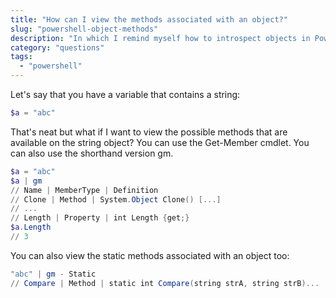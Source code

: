 ```yaml
---
title: "How can I view the methods associated with an object?"
slug: "powershell-object-methods"
description: "In which I remind myself how to introspect objects in Powershell"
category: "questions"
tags:
  - "powershell"
---
```


Let's say that you have a variable that contains a string:

```powershell
$a = "abc"
```

That's neat but what if I want to view the possible methods that are available on the string object? You can use the Get-Member cmdlet. You can also use the shorthand version gm.

```powershell
$a = "abc"
$a | gm
// Name | MemberType | Definition
// Clone | Method | System.Object Clone() [...]
// ...
// Length | Property | int Length {get;}
$a.Length
// 3
```

You can also view the static methods associated with an object too:

```powershell
"abc" | gm - Static
// Compare | Method | static int Compare(string strA, string strB)...
```
